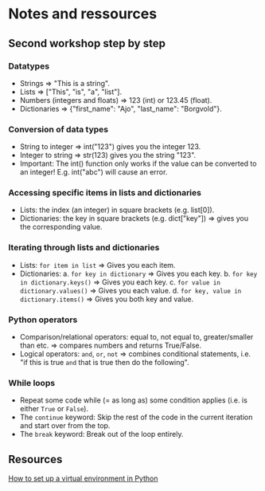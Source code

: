 # Notes and ressources

## Second workshop step by step
### Datatypes
  - Strings => "This is a string".
  - Lists => ["This", "is", "a", "list"].
  - Numbers (integers and floats) => 123 (int) or 123.45 (float).
  - Dictionaries => {"first_name": "Ajo", "last_name": "Borgvold"}.

### Conversion of data types
  - String to integer => int("123") gives you the integer 123.
  - Integer to string => str(123) gives you the string "123".
  - Important: The int() function only works if the value can be converted to an integer! E.g. int("abc") will cause an error.

### Accessing specific items in lists and dictionaries
  - Lists: the index (an integer) in square brackets (e.g. list[0]).
  - Dictionaries: the key in square brackets (e.g. dict["key"]) => gives you the corresponding value.

### Iterating through lists and dictionaries
  - Lists: `for item in list` => Gives you each item.
  - Dictionaries:
    a. `for key in dictionary` => Gives you each key.
    b. `for key in dictionary.keys()` => Gives you each key.
    c. `for value in dictionary.values()` => Gives you each value.
    d. `for key, value in dictionary.items()` => Gives you both key and value.

### Python operators
  - Comparison/relational operators: equal to, not equal to, greater/smaller than etc. => compares numbers and returns True/False.
  - Logical operators: `and`, `or`, `not` => combines conditional statements, i.e. "if this is true `and` that is true then do the following".

### While loops
  - Repeat some code while (= as long as) some condition applies (i.e. is either `True` or `False`).
  - The `continue` keyword: Skip the rest of the code in the current iteration and start over from the top.
  - The `break` keyword: Break out of the loop entirely.


## Resources
[How to set up a virtual environment in Python](https://www.freecodecamp.org/news/how-to-setup-virtual-environments-in-python/)